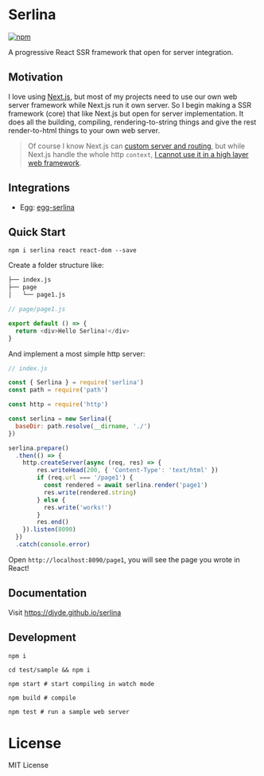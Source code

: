 # Serlina

[![npm](https://img.shields.io/npm/v/serlina.svg)](https://github.com/djyde/serlina)

A progressive React SSR framework that open for server integration.

## Motivation

I love using [Next.js](https://github.com/zeit/next.js/), but most of my projects need to use our own web server framework while Next.js run it own server. So I begin making a SSR framework (core) that like Next.js but open for server implementation. It does all the building, compiling, rendering-to-string things and give the rest render-to-html things to your own web server.

> Of course I know Next.js can [custom server and routing](https://github.com/zeit/next.js#custom-server-and-routing), but while Next.js handle the whole http `context`, [I cannot use it in a high layer web framework](https://github.com/eggjs/egg/issues/328).

## Integrations

- Egg: [egg-serlina](https://github.com/serlina-community/egg-serlina)

## Quick Start

```
npm i serlina react react-dom --save
```

Create a folder structure like:

```bash
├── index.js
├── page
│   └── page1.js
```

```js
// page/page1.js

export default () => {
  return <div>Hello Serlina!</div>
}
```

And implement a most simple http server:

```js
// index.js

const { Serlina } = require('serlina')
const path = require('path')

const http = require('http')

const serlina = new Serlina({
  baseDir: path.resolve(__dirname, './')
})

serlina.prepare()
  .then(() => {
    http.createServer(async (req, res) => {
        res.writeHead(200, { 'Content-Type': 'text/html' })
        if (req.url === '/page1') {
          const rendered = await serlina.render('page1')
          res.write(rendered.string)
        } else {
          res.write('works!')
        }
        res.end()
    }).listen(8090)
  })
  .catch(console.error)
```

Open `http://localhost:8090/page1`, you will see the page you wrote in React!

## Documentation

Visit https://djyde.github.io/serlina 

## Development

```
npm i

cd test/sample && npm i

npm start # start compiling in watch mode

npm build # compile 

npm test # run a sample web server
```

# License

MIT License
